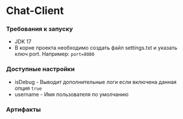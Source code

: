# Chat-Client

### Требования к запуску
* JDK 17
* В корне проекта необходимо создать файл settings.txt и указать ключ port. Например: `port=8080`

### Доступные настройки
* isDebug - Выводит дополнительные логи если включена данная опция `true`
* username - Имя пользователя по умолчанию

### Артифакты
